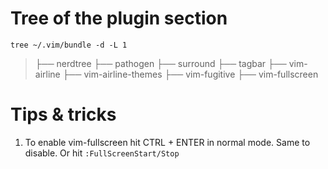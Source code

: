 # Tree of the plugin section
`tree ~/.vim/bundle -d -L 1`
> ├── nerdtree
> ├── pathogen
> ├── surround
> ├── tagbar
> ├── vim-airline
> ├── vim-airline-themes
> ├── vim-fugitive
> ├── vim-fullscreen

# Tips & tricks
1. To enable vim-fullscreen hit CTRL + ENTER in normal mode. Same to disable.
   Or hit `:FullScreenStart/Stop`
